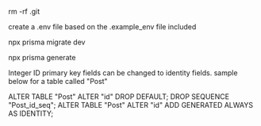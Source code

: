 rm -rf .git

create a .env file based on the .example_env file included

npx prisma migrate dev

npx prisma generate

Integer ID primary key fields can be changed to identity fields. sample below for a table called "Post"

ALTER TABLE "Post" ALTER "id" DROP DEFAULT;
DROP SEQUENCE "Post_id_seq"; 
ALTER TABLE "Post" ALTER "id" ADD GENERATED ALWAYS AS IDENTITY;